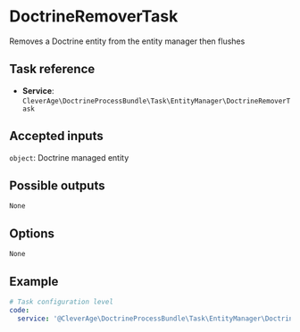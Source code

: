 DoctrineRemoverTask
===================

Removes a Doctrine entity from the entity manager then flushes

Task reference
--------------

* **Service**: `CleverAge\DoctrineProcessBundle\Task\EntityManager\DoctrineRemoverTask`

Accepted inputs
---------------

`object`: Doctrine managed entity

Possible outputs
----------------

`None`

Options
-------

`None`

Example
-------

```yaml
# Task configuration level
code:
  service: '@CleverAge\DoctrineProcessBundle\Task\EntityManager\DoctrineRemoverTask'
```